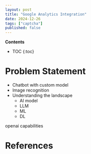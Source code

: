 ```yaml
---
layout: post
title: "Google Analytics Integration"
date: 2024-12-26
tags: ["captcha"]
published: false
---
```


**Contents**
* TOC
{:toc}

# Problem Statement

* Chatbot with custom model
* Image recognition
* Understanding the landscape
    - AI model
    - LLM
    - ML
    - DL

openai capabilities



# References

[^1]: []()